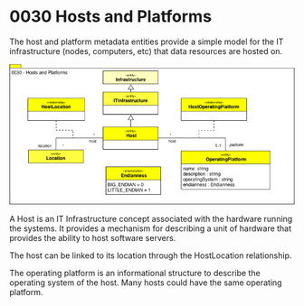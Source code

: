 <!-- SPDX-License-Identifier: CC-BY-4.0 -->
<!-- Copyright Contributors to the ODPi Egeria project. -->

# 0030 Hosts and Platforms

The host and platform metadata entities provide a simple model for the
IT infrastructure (nodes, computers, etc) that data resources are hosted on.

![UML](0030-Hosts-and-Platforms.png)

A Host is an IT Infrastructure concept associated with the hardware running the systems.
It provides a mechanism for describing a unit of hardware that provides the ability to host software servers.

The host can be linked to its location through the HostLocation relationship.

The operating platform is an informational structure to describe the
operating system of the host.
Many hosts could have the same operating platform.